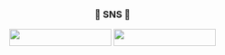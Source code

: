 <!-- ![header](https://capsule-render.vercel.app/api?type=waving&color=DCDCDC&height=180&section=header&text=&fontAlign=83&fontAlignY=35&fontColor=#dd9933&fontSize=90) -->
<h3 align='center'>🚀 SNS 🚀</p>
<p align='center'>
<div align="center">
<a href="https://doyeop.com/" target="_blank"><img src="https://img.shields.io/badge/Blog-blue?style=flat-square&logo=WordPress&logoColor=white" width = 180px height = 30px/></a>
<a href="https://www.instagram.com/ehduq/" target="_blank"><img src="https://img.shields.io/badge/Insta-inactive?style=flat-square&logo=Instagram&logoColor=white" width = 180px height = 30px/></a>
</div>
